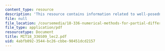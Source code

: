```yaml
---
content_type: resource
description: 'This resource contains information related to well-posedness. '
file: null
file_location: /coursemedia/18-336-numerical-methods-for-partial-differential-equations-spring-2009/4abfb0923544bc26cbbe98451dcd2157_MIT18_336S09_lec2.pdf
file_type: application/pdf
resourcetype: Document
title: MIT18_336S09_lec2.pdf
uid: 4abfb092-3544-bc26-cbbe-98451dcd2157
---
```

